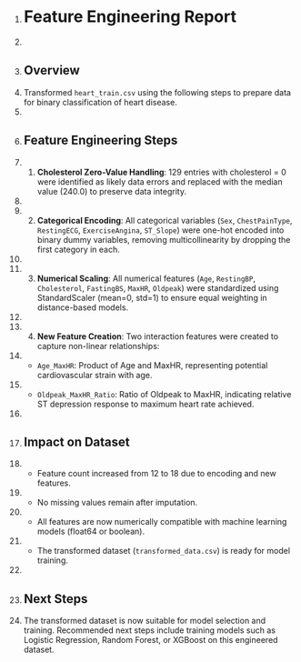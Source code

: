 1. # Feature Engineering Report
2. 
3. ## Overview
4. Transformed `heart_train.csv` using the following steps to prepare data for binary classification of heart disease.
5. 
6. ## Feature Engineering Steps
7. 1. **Cholesterol Zero-Value Handling**: 129 entries with cholesterol = 0 were identified as likely data errors and replaced with the median value (240.0) to preserve data integrity.
8. 
9. 2. **Categorical Encoding**: All categorical variables (`Sex`, `ChestPainType`, `RestingECG`, `ExerciseAngina`, `ST_Slope`) were one-hot encoded into binary dummy variables, removing multicollinearity by dropping the first category in each.
10. 
11. 3. **Numerical Scaling**: All numerical features (`Age`, `RestingBP`, `Cholesterol`, `FastingBS`, `MaxHR`, `Oldpeak`) were standardized using StandardScaler (mean=0, std=1) to ensure equal weighting in distance-based models.
12. 
13. 4. **New Feature Creation**: Two interaction features were created to capture non-linear relationships:
14.    - `Age_MaxHR`: Product of Age and MaxHR, representing potential cardiovascular strain with age.
15.    - `Oldpeak_MaxHR_Ratio`: Ratio of Oldpeak to MaxHR, indicating relative ST depression response to maximum heart rate achieved.
16. 
17. ## Impact on Dataset
18. - Feature count increased from 12 to 18 due to encoding and new features.
19. - No missing values remain after imputation.
20. - All features are now numerically compatible with machine learning models (float64 or boolean).
21. - The transformed dataset (`transformed_data.csv`) is ready for model training.
22. 
23. ## Next Steps
24. The transformed dataset is now suitable for model selection and training. Recommended next steps include training models such as Logistic Regression, Random Forest, or XGBoost on this engineered dataset.
